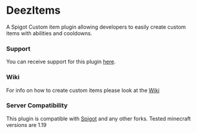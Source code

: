 # DeezItems
A Spigot Custom item plugin allowing developers to easily create custom items with abilities and cooldowns.

### Support

You can receive support for this plugin [here](https://discord.com/invite/CNrvu6A).

### Wiki

For info on how to create custom items please look at the [Wiki](https://github.com/AkiraDevelopment/DeezItems/wiki)

### Server Compatibility

This plugin is compatible with [Spigot](https://www.spigotmc.org/) and any other forks.
Tested minecraft versions are 1.19
